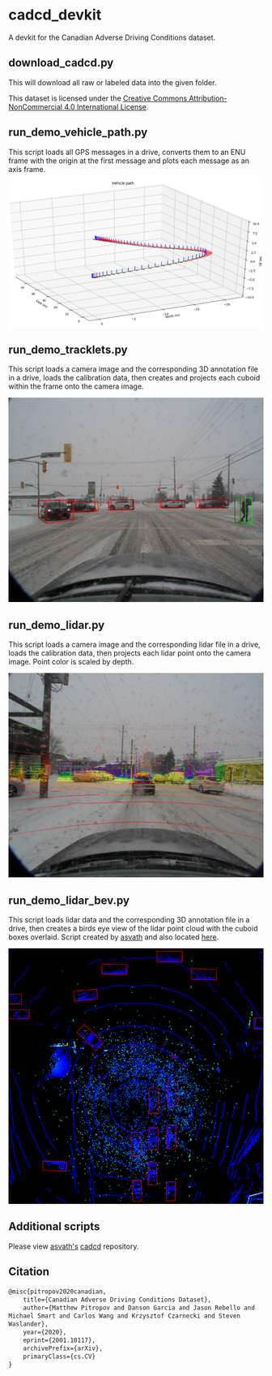 # cadcd_devkit
A devkit for the Canadian Adverse Driving Conditions dataset.

## download_cadcd.py
This will download all raw or labeled data into the given folder.

This dataset is licensed under the [Creative Commons Attribution-NonCommercial 4.0 International License](http://creativecommons.org/licenses/by-nc/4.0/).

## run_demo_vehicle_path.py
This script loads all GPS  messages in a drive, converts them to an ENU frame with the origin at the first message and plots each message as an axis frame.

![Vehicle path demo](images/2019_02_27_0027_vehicle_path.png) <!-- .element height="50%" width="50%" -->

## run_demo_tracklets.py
This script loads a camera image and the corresponding 3D annotation file in a drive, loads the calibration data, then creates and projects each cuboid within the frame onto the camera image.

![Vehicle path demo](images/2019_02_27_0033_tracklets_frame_12.png)

## run_demo_lidar.py
This script loads a camera image and the corresponding lidar file in a drive, loads the calibration data, then projects each lidar point onto the camera image. Point color is scaled by depth.

![Vehicle path demo](images/2019_02_27_0027_lidar_frame_90.png)

## run_demo_lidar_bev.py
This script loads lidar data and the corresponding 3D annotation file in a drive, then creates a birds eye view of the lidar point cloud with the cuboid boxes overlaid. Script created by [asvath](https://github.com/asvath) and also located [here](https://github.com/asvath/cadcd/blob/master/birds_eye_view.py).

![Vehicle path demo](images/2019_02_27_0033_lidar_bev_frame_12_cropped.png)

## Additional scripts
Please view [asvath's](https://github.com/asvath) [cadcd](https://github.com/asvath/cadcd) repository.

## Citation
    @misc{pitropov2020canadian,
        title={Canadian Adverse Driving Conditions Dataset},
        author={Matthew Pitropov and Danson Garcia and Jason Rebello and Michael Smart and Carlos Wang and Krzysztof Czarnecki and Steven Waslander},
        year={2020},
        eprint={2001.10117},
        archivePrefix={arXiv},
        primaryClass={cs.CV}
    }

